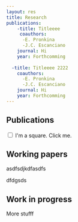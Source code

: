 ```yaml
---
layout: res
title: Research
publications:
    -title: Titleeee
     coauthors: 
      -E. Pronkina
      -J.C. Escanciano
    journal: Hi
    year: Forthcomming
   
  -title: Titleeee 2222
    coauthors: 
      -E. Pronkina
      -J.C. Escanciano
    journal: Hi
    year: Forthcomming
---
```


## Publications

<input type="checkbox" id="demo"/>
<label for="demo">I'm a square. Click me.</label>

## Working papers
asdfsdjkdfasdfs

dfdgsds

## Work in progress
More stufff
